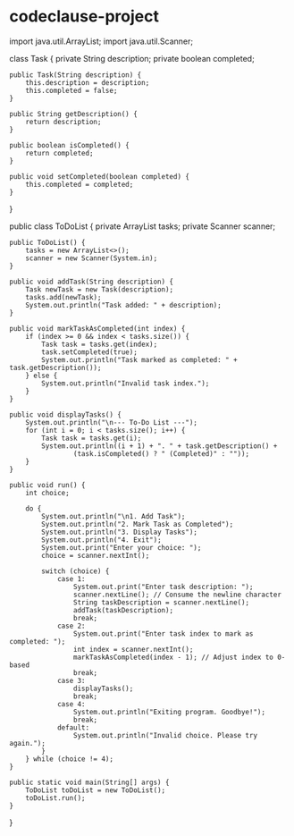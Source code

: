 # codeclause-project
import java.util.ArrayList;
import java.util.Scanner;

class Task {
    private String description;
    private boolean completed;

    public Task(String description) {
        this.description = description;
        this.completed = false;
    }

    public String getDescription() {
        return description;
    }

    public boolean isCompleted() {
        return completed;
    }

    public void setCompleted(boolean completed) {
        this.completed = completed;
    }
}

public class ToDoList {
    private ArrayList<Task> tasks;
    private Scanner scanner;

    public ToDoList() {
        tasks = new ArrayList<>();
        scanner = new Scanner(System.in);
    }

    public void addTask(String description) {
        Task newTask = new Task(description);
        tasks.add(newTask);
        System.out.println("Task added: " + description);
    }

    public void markTaskAsCompleted(int index) {
        if (index >= 0 && index < tasks.size()) {
            Task task = tasks.get(index);
            task.setCompleted(true);
            System.out.println("Task marked as completed: " + task.getDescription());
        } else {
            System.out.println("Invalid task index.");
        }
    }

    public void displayTasks() {
        System.out.println("\n--- To-Do List ---");
        for (int i = 0; i < tasks.size(); i++) {
            Task task = tasks.get(i);
            System.out.println((i + 1) + ". " + task.getDescription() +
                    (task.isCompleted() ? " (Completed)" : ""));
        }
    }

    public void run() {
        int choice;

        do {
            System.out.println("\n1. Add Task");
            System.out.println("2. Mark Task as Completed");
            System.out.println("3. Display Tasks");
            System.out.println("4. Exit");
            System.out.print("Enter your choice: ");
            choice = scanner.nextInt();

            switch (choice) {
                case 1:
                    System.out.print("Enter task description: ");
                    scanner.nextLine(); // Consume the newline character
                    String taskDescription = scanner.nextLine();
                    addTask(taskDescription);
                    break;
                case 2:
                    System.out.print("Enter task index to mark as completed: ");
                    int index = scanner.nextInt();
                    markTaskAsCompleted(index - 1); // Adjust index to 0-based
                    break;
                case 3:
                    displayTasks();
                    break;
                case 4:
                    System.out.println("Exiting program. Goodbye!");
                    break;
                default:
                    System.out.println("Invalid choice. Please try again.");
            }
        } while (choice != 4);
    }

    public static void main(String[] args) {
        ToDoList toDoList = new ToDoList();
        toDoList.run();
    }
}
